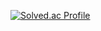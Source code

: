 [![Solved.ac Profile](http://mazassumnida.wtf/api/v2/generate_badge?boj=kangkh0906)](https://solved.ac/kangkh0906)
